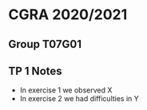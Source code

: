 # CGRA 2020/2021

## Group T07G01

## TP 1 Notes

- In exercise 1 we observed X
- In exercise 2 we had difficulties in Y
